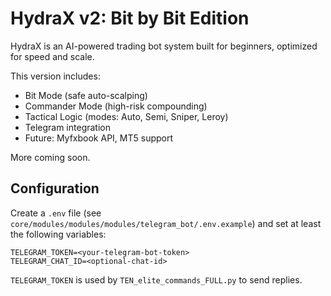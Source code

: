 # HydraX v2: Bit by Bit Edition

HydraX is an AI-powered trading bot system built for beginners, optimized for speed and scale.

This version includes:
- Bit Mode (safe auto-scalping)
- Commander Mode (high-risk compounding)
- Tactical Logic (modes: Auto, Semi, Sniper, Leroy)
- Telegram integration
- Future: Myfxbook API, MT5 support

More coming soon.

## Configuration

Create a `.env` file (see `core/modules/modules/modules/telegram_bot/.env.example`)
and set at least the following variables:

```
TELEGRAM_TOKEN=<your-telegram-bot-token>
TELEGRAM_CHAT_ID=<optional-chat-id>
```

`TELEGRAM_TOKEN` is used by `TEN_elite_commands_FULL.py` to send replies.
